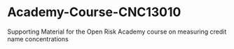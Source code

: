 # Academy-Course-CNC13010

Supporting Material for the Open Risk Academy course on measuring credit name concentrations 
